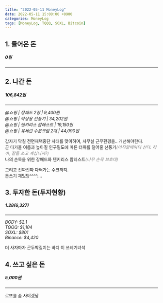 ```yaml
---
title: "2022-05-11 MoneyLog"
date: 2022-05-11 15:00:00 +0900
categories: MoneyLog
tags: [MoneyLog, TQQQ, SOXL, Bitcoin]
---
```


## 1. 들어온 돈
##### 0원
---

## 2. 나간 돈
##### 106,842원
---
*@쇼핑 | 장패드 2장 | 9,400원*<br>
*@쇼핑 | 탁상용 선풍기 | 34,202원*<br>
*@쇼핑 | 텐키리스 팜레스트 | 19,150원*<br>
*@쇼핑 | 유세린 수분크림 2개 | 44,090원*<br>

갑자기 닥칠 전면재택중단 사태를 맞이하여, 사무실 근무환경을.. 개선해야한다.<br>
곧 다가올 여름과 높아질 인구밀도에 따른 더위를 덜어줄 선풍기<span style="color:gray">*(이직할때마다 산다. 하아, 잘들 쓰고 계십니까?)*</span><br>
나의 손목을 위한 장패드와 텐키리스 팜레스트<span style="color:gray">*(나무 손목 보호대)*</span><br>

그리고 진짜진짜 다써가는 수크까지.<br>
돈쓰기 재밌당^^^^....<br>

## 3. 투자한 돈(투자현황)
##### $1.28 ($6,327)
---
*BODY: $2.1*<br>
*TQQQ: $1,104*<br>
*SOXL: $801*<br>
*Binance: $4,420*<br>

더 사자마자 곤두박질치는 바디 이 쓰레기녀석<br>

## 4. 쓰고 싶은 돈
##### 5,000원
---
로또를 좀 사야겠당<br>
